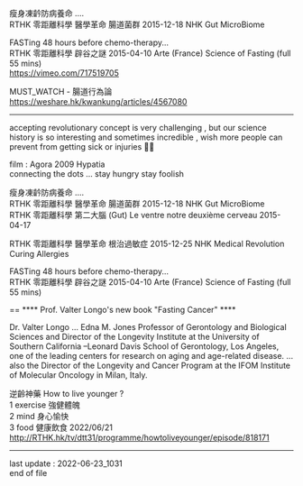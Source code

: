 
瘦身凍䶖防病養命 ....  
RTHK 零距離科學 醫學革命 腸道菌群 2015-12-18 NHK Gut MicroBiome  


FASTing 48 hours before chemo-therapy...  
RTHK 零距離科學 辟谷之謎 2015-04-10 Arte (France) Science of Fasting (full 55 mins)  
  https://vimeo.com/717519705  


MUST_WATCH - 腸道行為論  
  https://weshare.hk/kwankung/articles/4567080  


--------------------------------------------------------------  


accepting revolutionary concept is very challenging , but our science history is so interesting and sometimes incredible , wish more people can prevent from getting sick or injuries :pray::four_leaf_clover:  


film : Agora 2009 Hypatia  
connecting the dots ... stay hungry stay foolish  


瘦身凍䶖防病養命 ....  
RTHK 零距離科學 醫學革命 腸道菌群 2015-12-18 NHK Gut MicroBiome  
RTHK 零距離科學 第二大腦 (Gut) Le ventre notre deuxième cerveau 2015-04-17  


RTHK 零距離科學 醫學革命 根治過敏症 2015-12-25 NHK Medical Revolution Curing Allergies  


FASTing 48 hours before chemo-therapy...  
RTHK 零距離科學 辟谷之謎 2015-04-10 Arte (France) Science of Fasting (full 55 mins)  


== ****  Prof. Valter Longo's new book "Fasting Cancer" ****  


Dr. Valter Longo ... Edna M. Jones Professor of Gerontology and Biological Sciences and Director of the Longevity Institute at the University of Southern California –Leonard Davis School of Gerontology, Los Angeles, one of the leading centers for research on aging and age-related disease. ... also the Director of the Longevity and Cancer Program at the IFOM Institute of Molecular Oncology in Milan, Italy.    


逆齡神藥 How to live younger ?   
1 exercise 強健體魄   
2 mind 身心愉快   
3 food 健康飲食 2022/06/21   
  http://RTHK.hk/tv/dtt31/programme/howtoliveyounger/episode/818171  
  
  
--------------------------------------------------------------  
last update : 2022-06-23_1031  
end of file  
